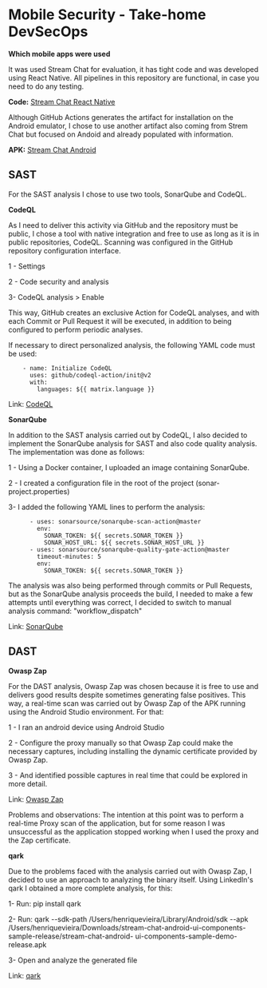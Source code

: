 # Mobile Security - Take-home DevSecOps

**Which mobile apps were used**

It was used Stream Chat for evaluation, it has tight code and was developed using React Native.
All pipelines in this repository are functional, in case you need to do any testing.

**Code:** [Stream Chat React Native](https://github.com/GetStream/stream-chat-react-native)

Although GitHub Actions generates the artifact for installation on the Android emulator, I chose to use another artifact also coming from Strem Chat but focused on Andoid and already populated with information.

**APK:** [Stream Chat Android](https://github.com/GetStream/stream-chat-android)


## SAST

For the SAST analysis I chose to use two tools, SonarQube and CodeQL.

**CodeQL**

As I need to deliver this activity via GitHub and the repository must be public, I chose a tool with native integration and free to use as long as it is in public repositories, CodeQL.
Scanning was configured in the GitHub repository configuration interface.

1 - Settings

2 - Code security and analysis

3- CodeQL analysis > Enable

This way, GitHub creates an exclusive Action for CodeQL analyses, and with each Commit or Pull Request it will be executed, in addition to being configured to perform periodic analyses.

If necessary to direct personalized analysis, the following YAML code must be used:
```
    - name: Initialize CodeQL
      uses: github/codeql-action/init@v2
      with:
        languages: ${{ matrix.language }}
```
Link: [CodeQL](https://codeql.github.com/) 

**SonarQube**

In addition to the SAST analysis carried out by CodeQL, I also decided to implement the SonarQube analysis for SAST and also code quality analysis. The implementation was done as follows:

1 - Using a Docker container, I uploaded an image containing SonarQube.

2 - I created a configuration file in the root of the project (sonar-project.properties)

3- I added the following YAML lines to perform the analysis:

```
      - uses: sonarsource/sonarqube-scan-action@master
        env:
          SONAR_TOKEN: ${{ secrets.SONAR_TOKEN }}
          SONAR_HOST_URL: ${{ secrets.SONAR_HOST_URL }}
      - uses: sonarsource/sonarqube-quality-gate-action@master
        timeout-minutes: 5
        env:
          SONAR_TOKEN: ${{ secrets.SONAR_TOKEN }}
```

The analysis was also being performed through commits or Pull Requests, but as the SonarQube analysis proceeds the build, I needed to make a few attempts until everything was correct, I decided to switch to manual analysis command: "workflow_dispatch"

Link: [SonarQube](https://hub.docker.com/_/sonarqube)

## DAST

**Owasp Zap**

For the DAST analysis, Owasp Zap was chosen because it is free to use and delivers good results despite sometimes generating false positives.
This way, a real-time scan was carried out by Owasp Zap of the APK running using the Android Studio environment. For that:

1 - I ran an android device using Android Studio

2 - Configure the proxy manually so that Owasp Zap could make the necessary captures, including installing the dynamic certificate provided by Owasp Zap.

3 - And identified possible captures in real time that could be explored in more detail.

Link: [Owasp Zap](https://www.zaproxy.org/)

Problems and observations:
The intention at this point was to perform a real-time Proxy scan of the application, but for some reason I was unsuccessful as the application stopped working when I used the proxy and the Zap certificate.

**qark**

Due to the problems faced with the analysis carried out with Owasp Zap, I decided to use an approach to analyzing the binary itself.
Using LinkedIn's qark I obtained a more complete analysis, for this:

1- Run: pip install qark

2- Run: qark --sdk-path /Users/henriquevieira/Library/Android/sdk --apk /Users/henriquevieira/Downloads/stream-chat-android-ui-components-sample-release/stream-chat-android- ui-components-sample-demo-release.apk

3- Open and analyze the generated file

Link: [qark](https://github.com/linkedin/qark)

